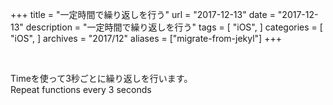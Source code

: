 +++
title = "一定時間で繰り返しを行う"
url = "2017-12-13"
date = "2017-12-13"
description = "一定時間で繰り返しを行う"
tags = [
    "iOS",
]
categories = [
    "iOS",
]
archives = "2017/12"
aliases = ["migrate-from-jekyl"]
+++

<br>

Timeを使って3秒ごとに繰り返しを行います。  
Repeat functions every 3 seconds  

<script src="https://gist.github.com/O-Junpei/c163abefb34621b9995d32e2f36d57c3.js"></script>
